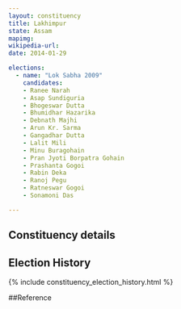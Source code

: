 ```yaml
---
layout: constituency
title: Lakhimpur
state: Assam
mapimg: 
wikipedia-url: 
date: 2014-01-29

elections: 
  - name: "Lok Sabha 2009"
    candidates: 
    - Ranee Narah 
    - Asap Sundiguria 
    - Bhogeswar Dutta 
    - Bhumidhar Hazarika 
    - Debnath Majhi 
    - Arun Kr. Sarma 
    - Gangadhar Dutta 
    - Lalit Mili 
    - Minu Buragohain 
    - Pran Jyoti Borpatra Gohain 
    - Prashanta Gogoi 
    - Rabin Deka 
    - Ranoj Pegu 
    - Ratneswar Gogoi 
    - Sonamoni Das 

---
```

## Constituency details


## Election History
{% include constituency_election_history.html %}

##Reference
